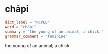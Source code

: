 # chāpi

``` toml
dict_label = "NCPED"
word = "chāpi"
summary = "the young of an animal; a chick."
grammar_comment = "feminine"
```

the young of an animal; a chick.

